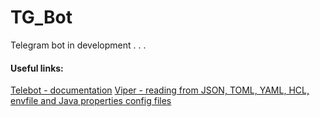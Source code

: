 # TG_Bot
Telegram bot in development . . .
#### Useful links:
[Telebot - documentation](https://godoc.org/gopkg.in/telebot.v3)
[Viper - reading from JSON, TOML, YAML, HCL, envfile and Java properties config files](https://github.com/spf13/viper/tree/master)
